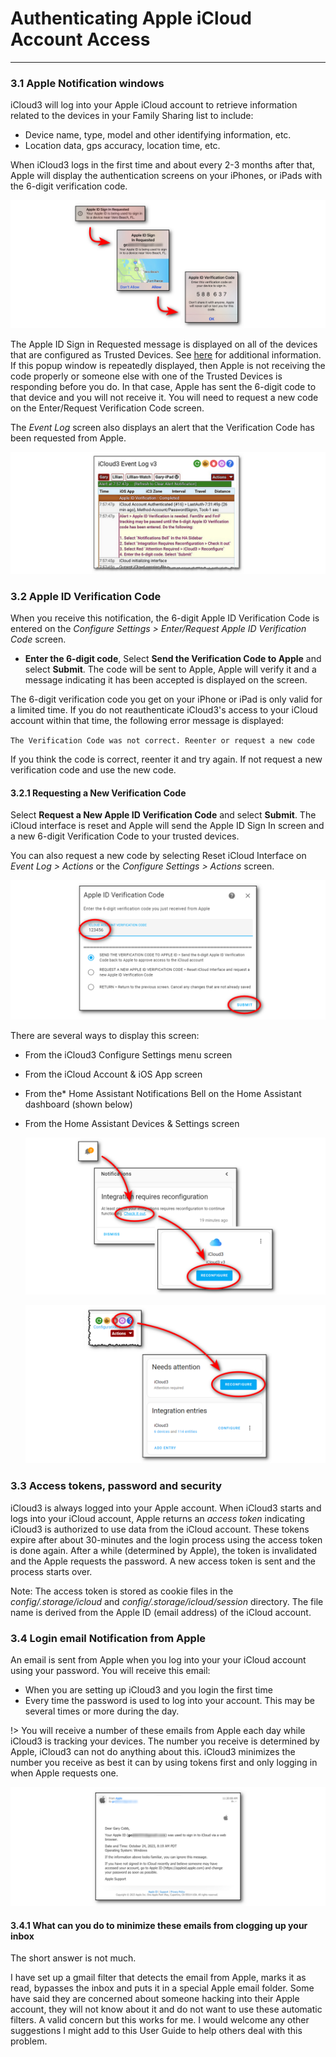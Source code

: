 # Authenticating Apple iCloud Account Access

------

### 3.1 Apple Notification windows

iCloud3 will log into your Apple iCloud account to retrieve information related to the devices in your Family Sharing list to include:

- Device name, type, model and other identifying information, etc.
- Location data, gps accuracy, location time, etc.

When iCloud3 logs in the first time and about every 2-3 months after that, Apple will display the authentication screens on your iPhones, or iPads with the 6-digit verification code. 

![](../images/auth-process-0-apple-notification.png)

The Apple ID Sign in Requested message is displayed on all of the devices that are configured as Trusted Devices. See [here](https://support.apple.com/en-us/HT205064) for additional information. If this popup window is repeatedly displayed, then Apple is not receiving the code properly or someone else with one of the Trusted Devices is responding before you do. In that case, Apple has sent the 6-digit code to that device and you will not receive it. You will need to request a new code on the Enter/Request Verification Code screen.

The *Event Log* screen also displays an alert that the Verification Code has been requested from Apple.

![](../images/auth-process-evlog-msg.png)



### 3.2 Apple ID Verification Code

When you receive this notification, the 6-digit Apple ID Verification Code is entered on the *Configure Settings > Enter/Request Apple ID Verification Code* screen. 

- **Enter the 6-digit code**, Select **Send the Verification Code to Apple** and select **Submit**. The code will be sent to Apple,  Apple will verify it and a message indicating it has been accepted is displayed on the screen. 

The 6-digit verification code you get on your iPhone or iPad is only valid for a limited time. If you do not reauthenticate iCloud3's access to your iCloud account within that time, the following error message is displayed:

​		`The Verification Code was not correct. Reenter or request a new code`

If you think the code is correct, reenter it and try again. If not request a new verification code and use the new code.

#### 3.2.1 Requesting a New Verification Code

Select **Request a New Apple ID Verification Code** and select **Submit**. The iCloud interface is reset and Apple will send the Apple ID Sign In screen and a new 6-digit Verification Code to your trusted devices.

You can also request a new code by selecting Reset iCloud Interface on *Event Log > Actions* or the *Configure Settings > Actions* screen.

![](../images/auth-process-3-code-entry.png)

There are several ways to display this screen:

- From the iCloud3 Configure Settings menu screen
- From the iCloud Account & iOS App screen
- From the* Home Assistant Notifications Bell on the Home Assistant dashboard (shown below)
- From the Home Assistant Devices & Settings screen 

  ![](../images/auth-process-1-notification.png)

  ![](../images/auth-process-2-ic3-config.png)



### 3.3 Access tokens, password and security

iCloud3 is always logged into your Apple account. When iCloud3 starts and logs into your iCloud account, Apple returns an *access token* indicating iCloud3 is authorized to use data from the iCloud account. These tokens expire after about 30-minutes and the login process using the access token is done again. After a while (determined by Apple), the token is invalidated and the Apple requests the password. A new access token is sent and the process starts over.

Note: The access token is stored as cookie files in the *config/.storage/icloud* and *config/.storage/icloud/session* directory. The file name is derived from the Apple ID (email address) of the iCloud account.



### 3.4 Login email Notification from Apple

An email is sent from Apple when you log into your your iCloud account using your password. You will receive this email:

- When you are setting up iCloud3 and you login the first time
- Every time the password is used to log into your account. This may be several times or more during the day.

!> You will receive a number of these emails from Apple each day while iCloud3 is tracking your devices. The number you receive is determined by Apple, iCloud3 can not do anything about this.  iCloud3 minimizes the number you receive as best it can by using tokens first and only logging in when Apple requests one.

![](../images/auth-apple-email.png)

#### 3.4.1 What can you do to minimize these emails from clogging up your inbox

The short answer is not much. 

I have set up a gmail filter that detects the email from Apple, marks it as read, bypasses the inbox and puts it in a special Apple email folder. Some have said they are concerned about someone hacking into their Apple account, they will not know about it and do not want to use these automatic filters. A valid concern but this works for me. I would welcome any other suggestions I might add to this User Guide to help others deal with this problem.
